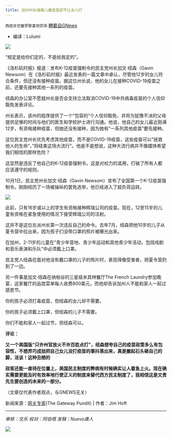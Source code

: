 ```yaml
---
title: 加州州长强推儿童疫苗却不让女儿打
---
```

`西班牙巴塞罗那喜悦农场` [轉載自GNews](https://gnews.org/zh-hans/1586740/)

- 编译：Lulumi


![](https://assets.gnews.org/wp-content/uploads/2021/10/image-200.png)

“规定是给你们定的，不是给我定的”。

《洛杉矶时报》报道：发布K-12疫苗强制令的民主党州长加文·纽森（Gavin Newsom）在《洛杉矶时报》最近发表的一篇文章中承认，尽管他12岁的女儿符合条件，但还没有接种疫苗。据这位州长说，他的女儿在接种COVID-19疫苗之前，还要先接种其他一系列的疫苗。

纽森的办公室不愿就州长是否会支持立法取消COVID-19中共病毒疫苗的个人信仰豁免发表评论。

州长表示，该州的程序提供了一个”包容的”个人信仰豁免，并将为犹豫不决的父母提供足够的时间与他们的医生和学校护士进行沟通。他说，他自己的女儿最近刚满12岁，有资格接种疫苗，但她还没有接种，因为她有”一系列其他疫苗”要先接种。

这位民主党州长优先考虑其他疫苗，而不是COVID-19疫苗，这些疫苗可以”拯救他人的生命”，”将结束这场大流行”。他是不是想说，这种大流行病并不像媒体希望我们相信的那样危险？

这显然是违反了他自己的K-12疫苗强制令。这是对权力的滥用，打破了所有人都应该遵守的规则。

10月1日，民主党州长加文·纽森（Gavin Newsom）宣布了全国第一个K-12疫苗强制令。刚刚经历了一场被操纵的罢免选举，他已经进入了超负荷运转。

![](https://assets.gnews.org/wp-content/uploads/2021/10/image-202.png)

此前，只有16岁或以上的学生有资格接种辉瑞公司的疫苗。现在，12至15岁的儿童有资格在紧急使用的情况下接受辉瑞公司的注射。

这并不是这位左派州长第一次违反自己的命令。去年7月，纽森把他10岁的儿子从夏令营中拉出来，因为孩子们没带口罩的照片被曝光出来。

在加州，2-11岁的儿童在”青少年营地、青少年运动和其他青少年活动，包括戏剧和音乐表演和乐队”中必须戴上口罩。

民主党人纽森在面对他没有戴口罩的儿子的照片时，表现得像受害者，把夏令营扔到了一边。

另一件事是加文·纽森在纳帕谷的三星级米其林餐厅The French Laundry参加晚宴，这家餐厅的品尝菜单每人收费800美元，而他却告诉加州人不能和家人一起过感恩节。

你的孩子必须打毒疫苗，但纽森的女儿却不需要。

你的孩子必须戴上口罩，但纽森的儿子不需要。

你们不能和家人一起过节，但纽森可以。

**评论：**

**又一个美国版“只许州官放火不许百姓点灯”，纽森想夸自己的疫苗政策多么有包容性，不想弄巧成拙把自己女儿没打疫苗的事抖落出来，真是搬起石头砸自己的脚，活该！这种丑陋的**

**政客还能一直待在位置上，美国民主制度的弊病有时候确实让人着急上火。现在确实需要更能及时有效率地行使正义的制度来替代西方民主制度了，我相信这是文贵先生要创造的未来的一部分。**

（文章仅代表作者观点，与GNEWS无关）

新闻来源：[网关专家](https://www.thegatewaypundit.com/2021/10/newsom-admits-12-year-old-daughter-not-yet-vaccinated-despite-k-12-vaccine-mandate-rest-state/)(The Gateway Pundit) | 作者：Jim Hoft

* * *

*审核：文乐
校对：阿伯塔
发稿：Nuevo唐人*

![](https://assets.gnews.org/wp-content/uploads/2021/10/GNEWS_CH.-1-1.jpeg)

